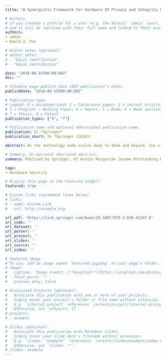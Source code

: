 ```yaml
---
title: "A Synergistic Framework for Hardware IP Privacy and Integrity Protection"

# Authors
# If you created a profile for a user (e.g. the default `admin` user), write the username (folder name) here 
# and it will be replaced with their full name and linked to their profile.
authors:
- admin
- David Z. Pan

# Author notes (optional)
# author_notes:
# - "Equal contribution"
# - "Equal contribution"

date: "2018-08-15T00:00:00Z"
doi: ""

# Schedule page publish date (NOT publication's date).
publishDate: "2018-08-15T00:00:00Z"

# Publication type.
# Legend: 0 = Uncategorized; 1 = Conference paper; 2 = Journal article;
# 3 = Preprint / Working Paper; 4 = Report; 5 = Book; 6 = Book section;
# 7 = Thesis; 8 = Patent
publication_types: ["5", "7"]

# Publication name and optional abbreviated publication name.
publication: In *Springer*
publication_short: In *Springer (2018)*

abstract: As the technology node scales down to 45nm and beyond, the significant increase in design complexity and cost propels the globalization of the $400-billion semiconductor industry. However, such globalization comes at a cost. Although it has helped to reduce the overall cost by the worldwide distribution of integrated circuit (IC) design, fabrication, and deployment, it also introduces ever-increasing intellectual property (IP) privacy and integrity infringement. Recently, primary violations, including hardware Trojan, reverse engineering, and fault attack, have been reported by leading semiconductor companies and resulted in billions of dollars loss annually. While hardware IP protection strategies are highly demanded, the re- searches were just initiated lately and still remain preliminary. Firstly, the lack of the mathematical abstractions for these IP violations makes it difficult to formally evaluate and guarantee the effectiveness of the protections. Secondly, the poor scalability and cost-effectiveness of the state-of-the-art protection strategies make them impractical for real-world applications. Moreover, the absence of a holistic IP protection further diminishes the chance to address these highly correlated IP violations which exploit physical clues throughout the whole IC design flow. The dissertation proposes a synergistic framework to help IP vendors to protect hardware IP privacy and integrity from design, optimization, and evaluation perspectives. The proposed framework consists of five interacting components that directly target at the primary IP violations. First, to prevent the insertion of the hardware Trojan, a split manufacturing strategy is proposed that achieves formal security guarantee while minimizes the introduced overhead. Then, to hinder reverse engineering, a fast security evaluation algorithm and a provably secure IC camouflaging strategy are proposed. Meanwhile, to impede the fault attacks, a new security primitive, named as public physical unclonable function (PPUF), is designed as an alternative to the existing cryptographic modules. A novel cross-level fault attack evaluation procedure also is proposed to help designers to identify security-critical components to protect general purpose processors and compare different security enhancement strategies against the fault attack. All the five algorithms are developed based on rigorous mathematical modeling for primary IP violations and focus on different stages of IC design, which can be combined synergistically to provide a formal security guarantee.

# Summary. An optional shortened abstract.
summary: Publised by Springer, UT Austin Margarida Jacome Outstanding Dis- sertation Prize, EDAA Outstanding Dissertation Award, ACM Student Research Competition Grand Final First Place

tags: 
- Hardware Security

# Display this page in the Featured widget?
featured: true

# Custom links (uncomment lines below)
# links:
# - name: Custom Link
#   url: http://example.org

url_pdf: 'https://link.springer.com/book/10.1007/978-3-030-41247-0'
url_code: ''
url_dataset: ''
url_poster: ''
url_project: ''
url_slides: ''
url_source: ''
url_video: ''

# Featured image
# To use, add an image named `featured.jpg/png` to your page's folder. 
# image:
#   caption: 'Image credit: [**Unsplash**](https://unsplash.com/photos/pLCdAaMFLTE)'
#   focal_point: ""
#   preview_only: false

# Associated Projects (optional).
#   Associate this publication with one or more of your projects.
#   Simply enter your project's folder or file name without extension.
#   E.g. `internal-project` references `content/project/internal-project/index.md`.
#   Otherwise, set `projects: []`.
# projects:
# - example

# Slides (optional).
#   Associate this publication with Markdown slides.
#   Simply enter your slide deck's filename without extension.
#   E.g. `slides: "example"` references `content/slides/example/index.md`.
#   Otherwise, set `slides: ""`.
# slides: example
---
```

